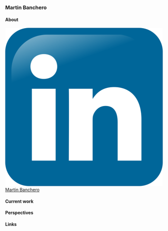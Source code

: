 ### Martin Banchero

#### About
[![very good|512x397, 20%](https://github.com/MartinBanchero/MartinBanchero/blob/master/Linkedin.png)Martin Banchero](https://www.linkedin.com/in/martin-banchero-1883b8b2)
&nbsp;


#### Current work




#### Perspectives


#### Links
